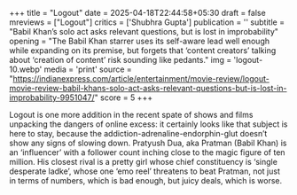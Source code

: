 +++
title = "Logout"
date = 2025-04-18T22:44:58+05:30
draft = false
mreviews = ["Logout"]
critics = ['Shubhra Gupta']
publication = ''
subtitle = "Babil Khan’s solo act asks relevant questions, but is lost in improbability"
opening = "The Babil Khan starrer uses its self-aware lead well enough while expanding on its premise, but forgets that ‘content creators’ talking about ‘creation of content’ risk sounding like pedants."
img = 'logout-10.webp'
media = 'print'
source = "https://indianexpress.com/article/entertainment/movie-review/logout-movie-review-babil-khans-solo-act-asks-relevant-questions-but-is-lost-in-improbability-9951047/"
score = 5
+++

Logout is one more addition in the recent spate of shows and films unpacking the dangers of online excess: it certainly looks like that subject is here to stay, because the addiction-adrenaline-endorphin-glut doesn’t show any signs of slowing down. Pratyush Dua, aka Pratman (Babil Khan) is an ‘influencer’ with a follower count inching close to the magic figure of ten million. His closest rival is a pretty girl whose chief constituency is ‘single desperate ladke’, whose one ‘emo reel’ threatens to beat Pratman, not just in terms of numbers, which is bad enough, but juicy deals, which is worse.
